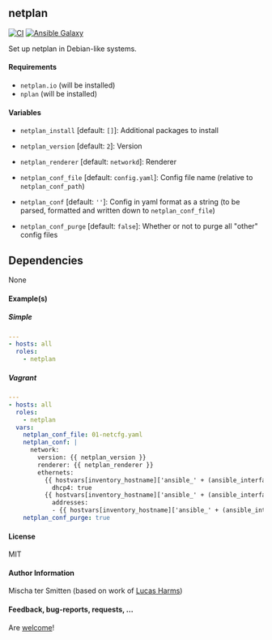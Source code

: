 ## netplan

[![CI](https://github.com/Oefenweb/ansible-netplan/workflows/CI/badge.svg)](https://github.com/Oefenweb/ansible-netplan/actions?query=workflow%3ACI)
[![Ansible Galaxy](http://img.shields.io/badge/ansible--galaxy-netplan-blue.svg)](https://galaxy.ansible.com/Oefenweb/netplan)

Set up netplan in Debian-like systems.

#### Requirements

* `netplan.io` (will be installed)
* `nplan` (will be installed)

#### Variables

* `netplan_install` [default: `[]`]: Additional packages to install

* `netplan_version` [default: `2`]: Version
* `netplan_renderer` [default: `networkd`]: Renderer

* `netplan_conf_file` [default: `config.yaml`]: Config file name (relative to `netplan_conf_path`)
* `netplan_conf` [default: `''`]: Config in yaml format as a string (to be parsed, formatted and written down to `netplan_conf_file`)
* `netplan_conf_purge` [default: `false`]: Whether or not to purge all "other" config files

## Dependencies

None

#### Example(s)

##### Simple

```yaml
---
- hosts: all
  roles:
    - netplan
```

##### Vagrant

```yaml
---
- hosts: all
  roles:
    - netplan
  vars:
    netplan_conf_file: 01-netcfg.yaml
    netplan_conf: |
      network:
        version: {{ netplan_version }}
        renderer: {{ netplan_renderer }}
        ethernets:
          {{ hostvars[inventory_hostname]['ansible_' + (ansible_interfaces | difference(['lo']) | sort | list | first)]['device'] }}:
            dhcp4: true
          {{ hostvars[inventory_hostname]['ansible_' + (ansible_interfaces | difference(['lo']) | sort | list | last)]['device'] }}:
            addresses:
            - {{ hostvars[inventory_hostname]['ansible_' + (ansible_interfaces | difference(['lo']) | sort | list | last)]['ipv4']['address'] }}/24
    netplan_conf_purge: true
```

#### License

MIT

#### Author Information

Mischa ter Smitten (based on work of [Lucas Harms](https://github.com/lmickh))

#### Feedback, bug-reports, requests, ...

Are [welcome](https://github.com/Oefenweb/ansible-netplan/issues)!
